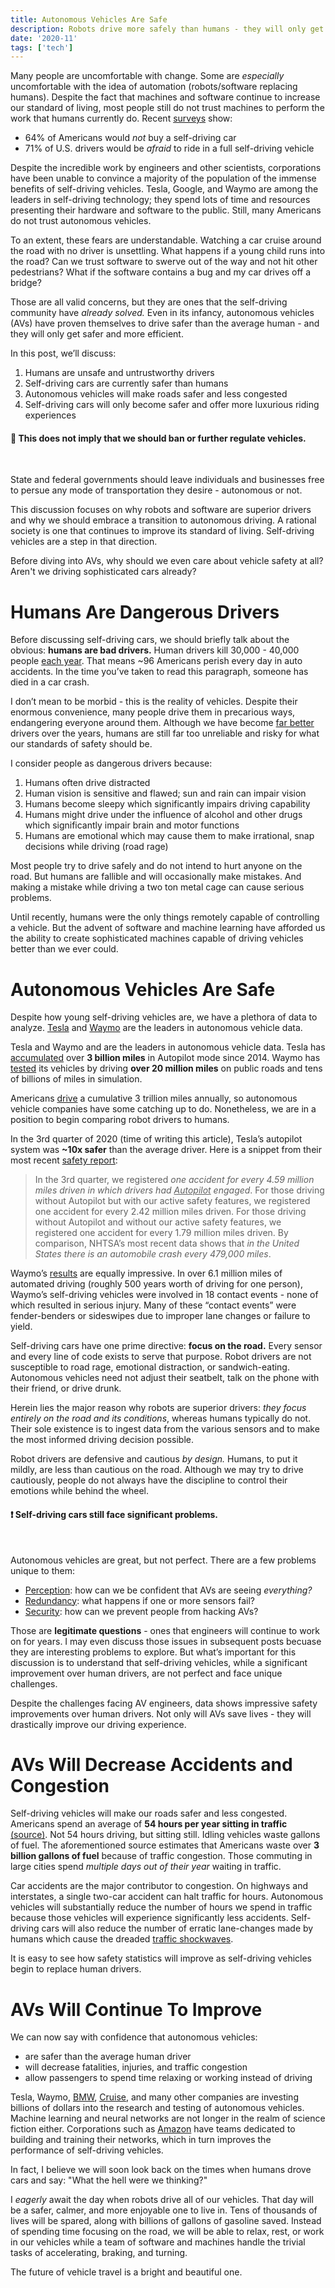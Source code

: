 ```yaml
---
title: Autonomous Vehicles Are Safe
description: Robots drive more safely than humans - they will only get better.
date: '2020-11'
tags: ['tech']
---
```


Many people are uncomfortable with change. Some are _especially_ uncomfortable with the idea of automation (robots/software replacing humans).
Despite the fact that machines and software continue to increase our standard of living, most people still do not trust machines to perform the work that humans currently do. Recent [surveys](https://saferoads.org/wp-content/uploads/2020/01/AV-Public-Opinion-Polls-7-22-19.pdf) show:

- 64% of Americans would _not_ buy a self-driving car
- 71% of U.S. drivers would be _afraid_ to ride in a full self-driving vehicle

Despite the incredible work by engineers and other scientists, corporations have been unable to convince a majority of the population of the immense benefits of self-driving vehicles. Tesla, Google, and Waymo are among the leaders in self-driving technology; they spend lots of time and resources presenting their hardware and software to the public. Still, many Americans do not trust autonomous vehicles.

To an extent, these fears are understandable. Watching a car cruise around the road with no driver is unsettling. What happens if a young child runs into the road? Can we trust software to swerve out of the way and not hit other pedestrians? What if the software contains a bug and my car drives off a bridge?

Those are all valid concerns, but they are ones that the self-driving community have _already solved._ Even in its infancy, autonomous vehicles (AVs) have proven themselves to drive safer than the average human - and they will only get safer and more efficient.

In this post, we’ll discuss:

1. Humans are unsafe and untrustworthy drivers
2. Self-driving cars are currently safer than humans
3. Autonomous vehicles will make roads safer and less congested
4. Self-driving cars will only become safer and offer more luxurious riding experiences

<div class="callout__info">
  <h4>🔔 This does not imply that we should ban or further regulate vehicles.</h4>
  <br />
  <p>
    State and federal governments should leave individuals and businesses free
    to persue any mode of transportation they desire - autonomous or not.
  </p>
</div>

This discussion focuses on why robots and software are superior drivers and why we should embrace a transition to autonomous driving. A rational society is one that continues to improve its standard of living. Self-driving vehicles are a step in that direction.

Before diving into AVs, why should we even care about vehicle safety at all? Aren't we driving sophisticated cars already?

# Humans Are Dangerous Drivers

Before discussing self-driving cars, we should briefly talk about the obvious: **humans are bad drivers.** Human drivers kill 30,000 - 40,000 people [each year](https://en.wikipedia.org/wiki/Motor_vehicle_fatality_rate_in_U.S._by_year). That means ~96 Americans perish every day in auto accidents. In the time you’ve taken to read this paragraph, someone has died in a car crash.

I don’t mean to be morbid - this is the reality of vehicles. Despite their enormous convenience, many people drive them in precarious ways, endangering everyone around them. Although we have become [far better](https://injuryfacts.nsc.org/motor-vehicle/historical-fatality-trends/deaths-and-rates/) drivers over the years, humans are still far too unreliable and risky for what our standards of safety should be.

I consider people as dangerous drivers because:

1. Humans often drive distracted
2. Human vision is sensitive and flawed; sun and rain can impair vision
3. Humans become sleepy which significantly impairs driving capability
4. Humans might drive under the influence of alcohol and other drugs which significantly impair brain and motor functions
5. Humans are emotional which may cause them to make irrational, snap decisions while driving (road rage)

Most people try to drive safely and do not intend to hurt anyone on the road. But humans are fallible and will occasionally make mistakes. And making a mistake while driving a two ton metal cage can cause serious problems.

Until recently, humans were the only things remotely capable of controlling a vehicle. But the advent of software and machine learning have afforded us the ability to create sophisticated machines capable of driving vehicles better than we ever could.

# Autonomous Vehicles Are Safe

Despite how young self-driving vehicles are, we have a plethora of data to analyze. [Tesla](https://www.tesla.com) and [Waymo](https://waymo.com/) are the leaders in autonomous vehicle data.

Tesla and Waymo and are the leaders in autonomous vehicle data. Tesla has [accumulated](https://electrek.co/2020/04/22/tesla-autopilot-data-3-billion-miles/) over **3 billion miles** in Autopilot mode since 2014. Waymo has [tested](https://www.cnet.com/news/waymo-driverless-cars-have-driven-20-million-miles-on-public-roads/) its vehicles by driving **over 20 million miles** on public roads and tens of billions of miles in simulation.

Americans [drive](https://www.rand.org/content/dam/rand/pubs/research_reports/RR1400/RR1478/RAND_RR1478.pdf) a cumulative 3 trillion miles annually, so autonomous vehicle companies have some catching up to do. Nonetheless, we are in a position to begin comparing robot drivers to humans.

In the 3rd quarter of 2020 (time of writing this article), Tesla’s autopilot system was **~10x safer** than the average driver. Here is a snippet from their most recent [safety report](https://www.tesla.com/VehicleSafetyReport):

> In the 3rd quarter, we registered _one accident for every 4.59 million miles driven in which drivers had <u>Autopilot</u> engaged_. For those driving without
> Autopilot but with our active safety features, we registered one accident for every 2.42 million miles driven. For those driving without Autopilot and
> without our active safety features, we registered one accident for every 1.79 million miles driven. By comparison, NHTSA’s most recent data shows that
> _in the United States there is an automobile crash every 479,000 miles_.

Waymo’s [results](https://storage.googleapis.com/sdc-prod/v1/safety-report/Waymo-Public-Road-Safety-Performance-Data.pdf) are equally impressive. In over 6.1 million miles of automated driving (roughly 500 years worth of driving for one person), Waymo’s self-driving vehicles were involved in 18 contact events - none of which resulted in serious injury. Many of these “contact events” were fender-benders or sideswipes due to improper lane changes or failure to yield.

Self-driving cars have one prime directive: **focus on the road.** Every sensor and every line of code exists to serve that purpose. Robot drivers are not susceptible to road rage, emotional distraction, or sandwich-eating. Autonomous vehicles need not adjust their seatbelt, talk on the phone with their friend, or drive drunk.

Herein lies the major reason why robots are superior drivers: _they focus entirely on the road and its conditions_, whereas humans typically do not. Their sole existence is to ingest data from the various sensors and to make the most informed driving decision possible.

Robot drivers are defensive and cautious _by design._ Humans, to put it mildly, are less than cautious on the road. Although we may try to drive cautiously, people do not always have the discipline to control their emotions while behind the wheel.

<div class="callout__info">
  <h4>❗ Self-driving cars still face significant problems.</h4>
  <br/>
  <p>Autonomous vehicles are great, but not perfect. There are a few problems unique to them:</p>
  <ul>
    <li><u>Perception</u>: how can we be confident that AVs are seeing <em>everything?</em></li>
    <li><u>Redundancy</u>: what happens if one or more sensors fail?</li>
    <li><u>Security</u>: how can we prevent people from hacking AVs?</li>
  </ul>
</div>

Those are **legitimate questions** - ones that engineers will continue to work on for years. I may even discuss those issues in subsequent posts becuase they are interesting problems to explore. But what’s important for this discussion is to understand that self-driving vehicles, while a significant improvement over human drivers, are not perfect and face unique challenges.

Despite the challenges facing AV engineers, data shows impressive safety improvements over human drivers. Not only will AVs save lives - they will drastically improve our driving experience.

# AVs Will Decrease Accidents and Congestion

Self-driving vehicles will make our roads safer and less congested. Americans spend an average of **54 hours per year sitting in traffic** [(source)](https://static.tti.tamu.edu/tti.tamu.edu/documents/mobility-report-2019.pdf). Not 54 hours driving, but sitting still. Idling vehicles waste gallons of fuel. The aforementioned source estimates that Americans waste over **3 billion gallons of fuel** because of traffic congestion. Those commuting in large cities spend _multiple days out of their year_ waiting in traffic.

Car accidents are the major contributor to congestion.
On highways and interstates, a single two-car accident can halt traffic for hours.
Autonomous vehicles will substantially reduce the number of hours we spend in traffic because those vehicles will experience significantly less accidents.
Self-driving cars will also reduce the number of erratic lane-changes made by humans which cause the dreaded [traffic shockwaves](https://en.wikipedia.org/wiki/Traffic_wave).

It is easy to see how safety statistics will improve as self-driving vehicles begin to replace human drivers.

# AVs Will Continue To Improve

We can now say with confidence that autonomous vehicles:

- are safer than the average human driver
- will decrease fatalities, injuries, and traffic congestion
- allow passengers to spend time relaxing or working instead of driving

Tesla, Waymo, [BMW](https://www.bmw.com/en/automotive-life/autonomous-driving.html), [Cruise](https://www.getcruise.com/), and many other companies are investing billions of dollars into the research and testing of autonomous vehicles. Machine learning and neural networks are not longer in the realm of science fiction either. Corporations such as [Amazon](https://aws.amazon.com/machine-learning/) have teams dedicated to building and training their networks, which in turn improves the performance of self-driving vehicles.

In fact, I believe we will soon look back on the times when humans drove cars and say: "What the hell were we thinking?"

I _eagerly_ await the day when robots drive all of our vehicles. That day will be a safer, calmer, and more enjoyable one to live in. Tens of thousands of lives will be spared, along with billions of gallons of gasoline saved. Instead of spending time focusing on the road, we will be able to relax, rest, or work in our vehicles while a team of software and machines handle the trivial tasks of accelerating, braking, and turning.

The future of vehicle travel is a bright and beautiful one.
